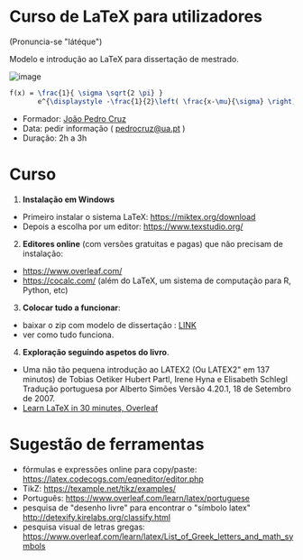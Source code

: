 # Curso de LaTeX para utilizadores
(Pronuncia-se "látéque")

Modelo e introdução ao LaTeX para dissertação de mestrado.

![image](https://user-images.githubusercontent.com/11158247/111152233-6adf5600-8588-11eb-8677-6d4e121ec687.png)


```latex
f(x) = \frac{1}{ \sigma \sqrt{2 \pi} } 
       e^{\displaystyle -\frac{1}{2}\left( \frac{x-\mu}{\sigma} \right)^2}
```

* Formador: [João Pedro Cruz](http://sweet.ua.pt/pedrocruz/)
* Data: pedir informação ( pedrocruz@ua.pt )
* Duração: 2h a 3h

# Curso

1. **Instalação em Windows**

* Primeiro instalar o sistema LaTeX: https://miktex.org/download
* Depois a escolha por um editor: https://www.texstudio.org/

2. **Editores online** (com versões gratuitas e pagas) que não precisam de instalação:

* https://www.overleaf.com/
* https://cocalc.com/  (além do LaTeX, um sistema de computação para R, Python, etc)

3. **Colocar tudo a funcionar**:

* baixar o zip com modelo de dissertação : [LINK](https://github.com/jpcaveiro/latex/blob/main/modelo_disserta%C3%A7%C3%A3o_2021-03-15.zip)
* ver como tudo funciona.

4. **Exploração seguindo aspetos do livro**.

* Uma não tão pequena introdução ao LATEX2 (Ou LATEX2" em 137 minutos) de Tobias Oetiker
  Hubert Partl, Irene Hyna e Elisabeth Schlegl Tradução portuguesa por Alberto Simões Versão 4.20.1, 18 de Setembro de 2007.
* [Learn LaTeX in 30 minutes, Overleaf](https://www.overleaf.com/learn/latex/Learn_LaTeX_in_30_minutes)  

# Sugestão de ferramentas



* fórmulas e expressões online para copy/paste:  https://latex.codecogs.com/eqneditor/editor.php
* TikZ: https://texample.net/tikz/examples/
* Português: https://www.overleaf.com/learn/latex/portuguese
* pesquisa de "desenho livre" para encontrar o "símbolo latex" http://detexify.kirelabs.org/classify.html
* pesquisa visual de letras gregas: https://www.overleaf.com/learn/latex/List_of_Greek_letters_and_math_symbols
